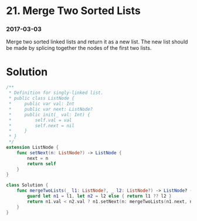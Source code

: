 # 21. Merge Two Sorted Lists

### 2017-03-03

Merge two sorted linked lists and return it as a new list. The new list should be made by splicing together the nodes of the first two lists.



# Solution

```swift
/**
 * Definition for singly-linked list.
 * public class ListNode {
 *     public var val: Int
 *     public var next: ListNode?
 *     public init(_ val: Int) {
 *         self.val = val
 *         self.next = nil
 *     }
 * }
 */
extension ListNode {
    func setNext(n: ListNode?) -> ListNode {
        next = n
        return self
    }
}

class Solution {
    func mergeTwoLists(_ l1: ListNode?, _ l2: ListNode?) -> ListNode? {
        guard let n1 = l1, let n2 = l2 else { return l1 ?? l2 }
        return n1.val < n2.val ? n1.setNext(n: mergeTwoLists(n1.next, n2)) : n2.setNext(n: mergeTwoLists(n2.next, n1))
    }
}
```

